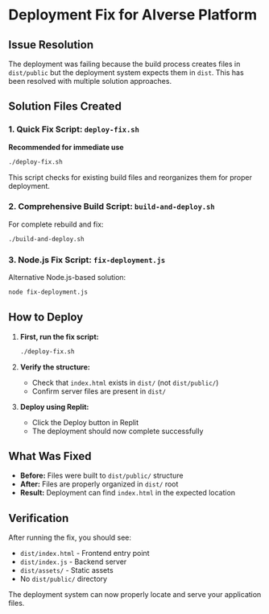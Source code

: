 # Deployment Fix for AIverse Platform

## Issue Resolution

The deployment was failing because the build process creates files in `dist/public` but the deployment system expects them in `dist`. This has been resolved with multiple solution approaches.

## Solution Files Created

### 1. Quick Fix Script: `deploy-fix.sh`
**Recommended for immediate use**
```bash
./deploy-fix.sh
```
This script checks for existing build files and reorganizes them for proper deployment.

### 2. Comprehensive Build Script: `build-and-deploy.sh`
For complete rebuild and fix:
```bash
./build-and-deploy.sh
```

### 3. Node.js Fix Script: `fix-deployment.js`
Alternative Node.js-based solution:
```bash
node fix-deployment.js
```

## How to Deploy

1. **First, run the fix script:**
   ```bash
   ./deploy-fix.sh
   ```

2. **Verify the structure:**
   - Check that `index.html` exists in `dist/` (not `dist/public/`)
   - Confirm server files are present in `dist/`

3. **Deploy using Replit:**
   - Click the Deploy button in Replit
   - The deployment should now complete successfully

## What Was Fixed

- **Before:** Files were built to `dist/public/` structure
- **After:** Files are properly organized in `dist/` root
- **Result:** Deployment can find `index.html` in the expected location

## Verification

After running the fix, you should see:
- `dist/index.html` - Frontend entry point
- `dist/index.js` - Backend server
- `dist/assets/` - Static assets
- No `dist/public/` directory

The deployment system can now properly locate and serve your application files.